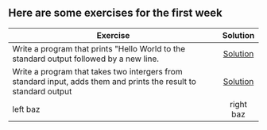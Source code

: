 ## Here are some exercises for the first week 

| Exercise                                                                                    | Solution  |
| -------------                                                                               |:-------------:|
| Write a program that prints "Hello World to the standard output followed by a new line.     | <a href="../.week1/hello-wordl.cpp"> Solution</a>                                                                            |
| Write a program that takes two intergers from standard input, adds them and prints the result to standard output| <a href="../.week1/even.cpp"> Solution</a>       |
| left baz                                                                                    | right baz     |